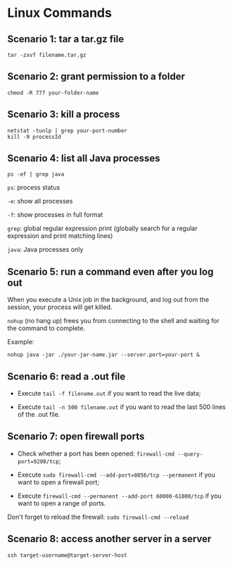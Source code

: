 # Linux Commands

## Scenario 1: tar a tar.gz file
```
tar -zxvf filename.tar.gz
```

## Scenario 2: grant permission to a folder
```
chmod -R 777 your-folder-name
```

## Scenario 3: kill a process
```
netstat -tunlp | grep your-port-number
kill -9 processId
```

## Scenario 4: list all Java processes
```
ps -ef | grep java
```

`ps`: process status

`-e`: show all processes

`-f`: show processes in full format

`grep`: global regular expression print (globally search for a regular expression and print matching lines)

`java`: Java processes only

## Scenario 5: run a command even after you log out

When you execute a Unix job in the background, and log out from the session, your process will get killed.

`nohup` (no hang up) frees you from connecting to the shell and waiting for the command to complete.

Example:
```
nohup java -jar ./your-jar-name.jar --server.port=your-port &
```

## Scenario 6: read a .out file

* Execute `tail -f filename.out` if you want to read the live data;

* Execute `tail -n 500 filename.out` if you want to read the last 500 lines of the .out file.

## Scenario 7: open firewall ports

* Check whether a port has been opened: `firewall-cmd --query-port=9200/tcp`;

* Execute `sudo firewall-cmd --add-port=8056/tcp --permanent` if you want to open a firewall port;

* Execute `firewall-cmd --permanent --add-port 60000-61000/tcp` if you want to open a range of ports.

Don't forget to reload the firewall: `sudo firewall-cmd --reload`

## Scenario 8: access another server in a server

```
ssh target-username@target-server-host
```